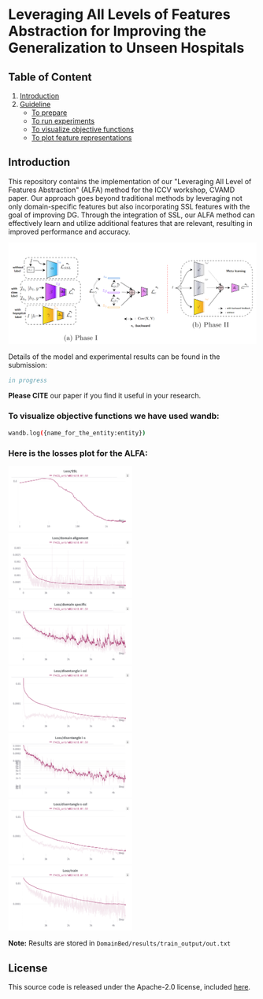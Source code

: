 # Leveraging All Levels of Features Abstraction for Improving the Generalization to Unseen Hospitals

## Table of Content

1. [Introduction](#intro)
2. [Guideline](#guideline)
    - [To prepare](#prepare)
    - [To run experiments](#experiments)
    - [To visualize objective functions](#visualize)
    - [To plot feature representations](#plot)
    
## <a name="intro"></a> Introduction


This repository contains the implementation of our "Leveraging All Level of Features Abstraction" (ALFA) method for the ICCV workshop, CVAMD paper. Our approach goes beyond traditional methods by leveraging not only domain-specific features but also incorporating SSL features with the goal of improving DG. Through the integration of SSL, our ALFA method can effectively learn and utilize additional features that are relevant, resulting in improved performance and accuracy.



![framework](gallery/insight.png)

Details of the model and experimental results can be found in the submission:
```bibtex
in progress
```
**Please CITE** our paper if you find it useful in your research.

### <a name="visualize"></a> To visualize objective functions we have used wandb:

```sh
wandb.log({name_for_the_entity:entity}) 
```

### <a name="Losses plots"></a> Here is the losses plot for the ALFA:

<img src="gallery/L_ssl_new.png" width="50%" height="50%">
<img src="gallery/L_i_new.png" width="50%" height="50%">
<img src="gallery/Ls_new.png" width="50%" height="50%">
<img src="gallery/L_disentangle i-ssl_new.png" width="50%" height="50%">
<img src="gallery/L_disentangle i-s_new.png" width="50%" height="50%">
<img src="gallery/L_disentangle s-ssl_new.png" width="50%" height="50%">
<img src="gallery/L_c_new.png" width="50%" height="50%">

**Note:** Results are stored in `DomainBed/results/train_output/out.txt`

## License

This source code is released under the Apache-2.0 license, included [here](LICENSE).
